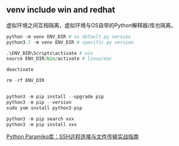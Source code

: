 ## venv include win and redhat

虚拟环境之间互相隔离，虚拟环境与OS自带的Python解释器/库也隔离。

```python
python -m venv ENV_DIR # os default py version
python3.7 -m venv ENV_DIR # specific py version

.\ENV_DIR\Scripts\activate # win
source ENV_DIR/bin/activate # linux/mac

deactivate

rm -rf ENV_DIR


python3 -m pip install --upgrade pip
python3 -m pip --version
sudo yum install python3-pip

python3 -m pip search xxx
python3 -m pip install xxx

```


[Python Paramiko库：SSH远程连接与文件传输实战指南](https://blog.csdn.net/wuShiJingZuo/article/details/134924451)


